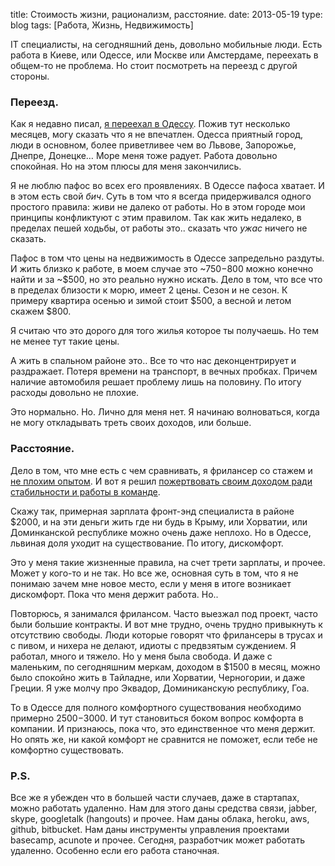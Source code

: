 title: Стоимость жизни, рационализм, расстояние.
date: 2013-05-19
type: blog
tags: [Работа, Жизнь, Недвижимость]

IT специалисты, на сегодняшний день, довольно мобильные люди. Есть работа в Киеве, или Одессе, или Москве или Амстердаме, переехать в общем-то не проблема. Но стоит посмотреть на переезд с другой стороны.

### Переезд. 

Как я недавно писал, [я переехал в Одессу](/blog/odessa/). Пожив тут несколько месяцев, могу сказать что я не впечатлен. Одесса приятный город, люди в основном, более приветливее чем во Львове, Запорожье, Днепре, Донецке… Море меня тоже радует. Работа довольно спокойная. Но на этом плюсы для меня закончились.

Я не люблю пафос во всех его проявлениях. В Одессе пафоса хватает. И в этом есть свой *бич*. Суть в том что я всегда придерживался одного простого правила: живи не далеко от работы. Но в этом городе мои принципы конфликтуют с этим правилом. Так как жить недалеко, в пределах пешей ходьбы, от работы это.. сказать что *ужас* ничего не сказать. 

Пафос в том что цены на недвижимость в Одессе запредельно раздуты. И жить близко к работе, в моем случае это ~$750-$800 можно конечно найти и за ~$500, но это реально нужно искать. Дело в том, что все что в пределах близости к морю, имеет 2 цены. Сезон и не сезон. К примеру квартира осенью и зимой стоит $500, а весной и летом скажем $800. 

Я считаю что это дорого для того жилья которое ты получаешь. Но тем не менее тут такие цены. 

А жить в спальном районе это.. Все то что нас деконцентрирует и раздражает. Потеря времени на транспорт, в вечных пробках. Причем наличие автомобиля решает проблему лишь на половину. По итогу расходы довольно не плохие.

Это нормально. Но. Лично для меня нет. Я начинаю волноваться, когда не могу откладывать треть своих доходов, или больше.

### Расстояние.

Дело в том, что мне есть с чем сравнивать, я фрилансер со стажем и [не плохим опытом](/blog/clients-other-countries/). И вот я решил [пожертвовать своим доходом ради стабильности и работы в команде](/blog/why-i-gave-up-freelancing/).

Скажу так, примерная зарплата фронт-энд специалиста в районе $2000, и на эти деньги жить где ни будь в Крыму, или Хорватии, или Доминканской республике можно очень даже неплохо. Но в Одессе, львиная доля уходит на существование. По итогу, дискомфорт.

Это у меня такие жизненные правила, на счет трети зарплаты, и прочее. Может у кого-то и не так. Но все же, основная суть в том, что я не понимаю зачем мне новое место, если у меня в итоге возникает дискомфорт. Пока что меня держит работа. Но..

Повторюсь, я занимался фрилансом. Часто выезжал под проект, часто были большие контракты. И вот мне трудно, очень трудно привыкнуть к отсутствию свободы. Люди которые говорят что фрилансеры в трусах и с пивом, и нихера не делают, идиоты с предвзятым суждением. Я работал, много и тяжело. Но у меня была свобода. И даже с маленьким, по сегодняшним меркам, доходом в $1500 в месяц, можно было спокойно жить в Тайладне, или Хорватии, Черногории, и даже Греции. Я уже молчу про Эквадор, Доминиканскую республику, Гоа. 

То в Одессе для полного комфортного существования необходимо примерно $2500-$3000. И тут становиться боком вопрос комфорта в компании. И признаюсь, пока что, это единственное что меня держит. Но опять же, ни какой комфорт не сравнится не поможет, если тебе не комфортно существовать.

### P.S.

Все же я убежден что в большей части случаев, даже в стартапах, можно работать удаленно. Нам для этого даны средства связи, jabber, skype, googletalk (hangouts) и прочее. Нам даны облака, heroku, aws, github, bitbucket. Нам даны инструменты управления проектами basecamp, acunote и прочее. Сегодня, разработчик может работать удаленно. Особенно если его работа станочная.